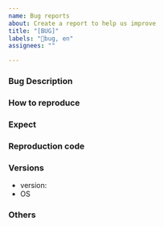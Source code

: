 ```yaml
---
name: Bug reports
about: Create a report to help us improve
title: "[BUG]"
labels: "🐛bug, en"
assignees: ""

---
```


### Bug Description <!-- describe the bug in detail -->

### How to reproduce <!--describe the steps how to reproduce the bug -->

### Expect <!--describe your expect result -->

### Reproduction code <!--here to show your codes or examples -->

### Versions

- version: <!-- e.g. 1.0.0 -->
- OS <!--e.g. mac OS -->

### Others <!--screenshots or others info here -->
